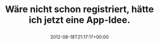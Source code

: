 ---
retweeted: false
source: <a href="http://twitter.com/#!/download/ipad" rel="nofollow">Twitter for iPad</a>
entities:
  hashtags: []
  symbols: []
  user_mentions: []
  urls:
  - url: http://t.co/T6tLyp4x
    expanded_url: http://getflu.com
    display_url: getflu.com
    indices:
    - '5'
    - '25'
display_text_range:
- '0'
- '81'
favorite_count: '0'
id_str: '236934819743928320'
truncated: false
retweet_count: '0'
id: '236934819743928320'
possibly_sensitive: false
created_at: Sat Aug 18 21:17:17 +0000 2012
favorited: false
full_text: Wäre  nicht schon registriert, hätte ich jetzt eine App-Idee.
lang: de
quote_url: http://getflu.com
tags:
- pesos/twitter
date: '2012-08-18T21:17:17+00:00'
src: https://twitter.com/bascht/status/236934819743928320
original_url: https://twitter.com/bascht/status/236934819743928320
type: twitter_tweet
text: Wäre  nicht schon registriert, hätte ich jetzt eine App-Idee.
title: 'Wäre  nicht schon registriert, hätte ich jetzt eine App-Idee.

  '

---